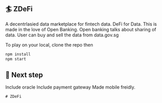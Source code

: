 ## 🏄 ZDeFi

A decentrlasied data marketplace for fintech data. DeFi for Data.
This is made in the love of Open Banking. Open banking talks about sharing of data.
User can buy and sell the data from data.gov.sg

To play on your local, clone the repo then 

```bash
npm install
npm start
```

## 📜 Next step
Include oracle
Include payment gateway
Made mobile freidly.
 
```
# ZDeFi
